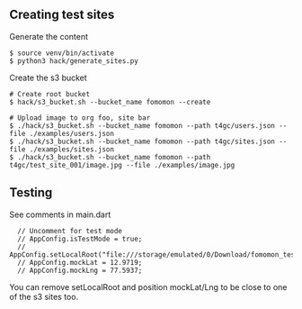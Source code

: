 ## Creating test sites 

Generate the content 
```shell
$ source venv/bin/activate
$ python3 hack/generate_sites.py
```

Create the s3 bucket 
```console 
# Create root bucket 
$ hack/s3_bucket.sh --bucket_name fomomon --create

# Upload image to org foo, site bar 
$ ./hack/s3_bucket.sh --bucket_name fomomon --path t4gc/users.json --file ./examples/users.json
$ ./hack/s3_bucket.sh --bucket_name fomomon --path t4gc/sites.json --file ./examples/sites.json
$ ./hack/s3_bucket.sh --bucket_name fomomon --path t4gc/test_site_001/image.jpg --file ./examples/image.jpg
```

## Testing 

See comments in main.dart 
```
  // Uncomment for test mode
  // AppConfig.isTestMode = true;
  // AppConfig.setLocalRoot("file:///storage/emulated/0/Download/fomomon_test/");
  // AppConfig.mockLat = 12.9719;
  // AppConfig.mockLng = 77.5937;
```
You can remove setLocalRoot and position mockLat/Lng to be close to one of the s3 sites too. 
